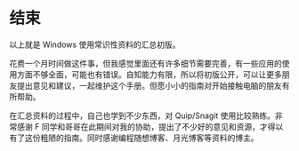 # 结束

以上就是 Windows 使用常识性资料的汇总初版。

花费一个月时间做这件事，但我感觉里面还有许多细节需要完善，有一些应用的使用方面不够全面，可能也有错误。自知能力有限，所以将初版公开，可以让更多朋友提出意见和建议，一起维护这个手册。但愿小小的指南对开始接触电脑的朋友有所帮助。

在汇总资料的过程中，自己也学到不少东西，对 Quip/Snagit 使用比较熟练。非常感谢 F 同学和哥哥在此期间对我的协助，提出了不少好的意见和资源，才得以有了这份粗陋的指南。同时感谢编程随想博客、月光博客等资料的博主。





